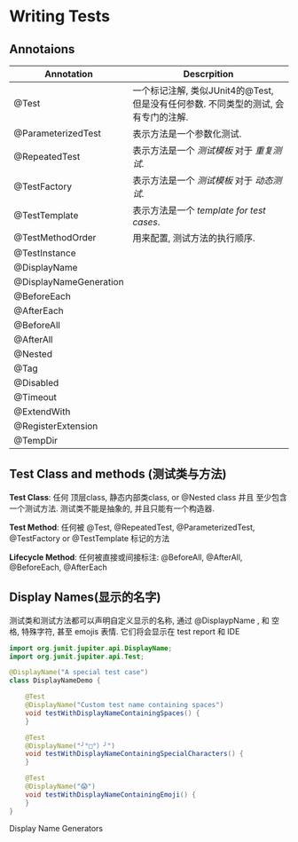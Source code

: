 # Writing Tests

## Annotaions

| Annotation             | Descrpition                                         |
|------------------------|-----------------------------------------------------|
| @Test                  | 一个标记注解, 类似JUnit4的@Test, 但是没有任何参数. 不同类型的测试, 会有专门的注解.
| @ParameterizedTest     | 表示方法是一个参数化测试.
| @RepeatedTest          | 表示方法是一个 *测试模板* 对于 *重复测试*.
| @TestFactory           | 表示方法是一个 *测试模板* 对于 *动态测试*.
| @TestTemplate          | 表示方法是一个 *template for test cases*.
| @TestMethodOrder       | 用来配置, 测试方法的执行顺序.
| @TestInstance          |
| @DisplayName           |
| @DisplayNameGeneration |
| @BeforeEach            |
| @AfterEach             |
| @BeforeAll             |
| @AfterAll              |
| @Nested                |
| @Tag                   |
| @Disabled              |
| @Timeout               |
| @ExtendWith            |
| @RegisterExtension     |
| @TempDir               |

## Test Class and methods (测试类与方法)

**Test Class**:
任何 顶层class, 静态内部类class, or @Nested class 并且 至少包含一个测试方法.
测试类不能是抽象的, 并且只能有一个构造器.

**Test Method**:
任何被 @Test, @RepeatedTest, @ParameterizedTest, @TestFactory or @TestTemplate 标记的方法

**Lifecycle Method**: 任何被直接或间接标注: @BeforeAll, @AfterAll, @BeforeEach, @AfterEach

## Display Names(显示的名字)

测试类和测试方法都可以声明自定义显示的名称, 通过 @DisplaypName , 和 空格, 特殊字符, 甚至 emojis 表情.
它们将会显示在 test report 和 IDE

```java
import org.junit.jupiter.api.DisplayName;
import org.junit.jupiter.api.Test;

@DisplayName("A special test case")
class DisplayNameDemo {

    @Test
    @DisplayName("Custom test name containing spaces")
    void testWithDisplayNameContainingSpaces() {
    }

    @Test
    @DisplayName("╯°□°）╯")
    void testWithDisplayNameContainingSpecialCharacters() {
    }

    @Test
    @DisplayName("😱")
    void testWithDisplayNameContainingEmoji() {
    }
}
```

Display Name Generators



